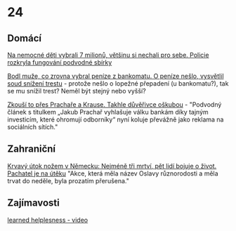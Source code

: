 # 24

## Domácí

[Na nemocné děti vybrali 7 milionů, většinu si nechali pro sebe. Policie rozkryla fungování podvodné sbírky](https://www.novinky.cz/clanek/krimi-na-nemocne-deti-vybrali-7-milionu-vetsinu-si-ale-nechali-pro-sebe-policie-rozkryla-fungovani-podvodne-sbirky-40485167)

[Bodl muže, co zrovna vybral peníze z bankomatu. O peníze nešlo, vysvětlil soud snížení trestu](https://www.novinky.cz/clanek/krimi-bodl-muze-co-zrovna-vybral-penize-z-bankomatu-o-penize-neslo-vysvetlil-soud-snizeni-trestu-40484967#dop_ab_variant=0&dop_id=40484967&dop_req_id=IO7t3Cz3rR3-202408230848&dop_source_zone_name=novinky.web.nexttoart) - protože nešlo o lopežné přepadení (u bankomatu?), tak se mu snížil trest? Neměl být stejný nebo vyšší?

[Zkouší to přes Prachaře a Krause. Takhle důvěřivce oškubou](https://www.novinky.cz/clanek/internet-a-pc-bezpecnost-zkousi-to-pres-prachare-a-krause-takhle-podvodnici-vytahnou-z-duverivcu-penize-40485325) - "Podvodný článek s titulkem „Jakub Prachař vyhlašuje válku bankám díky tajným investicím, které ohromují odborníky“ nyní koluje převážně jako reklama na sociálních sítích."

## Zahraniční

[Krvavý útok nožem v Německu: Nejméně tři mrtví, pět lidí bojuje o život. Pachatel je na útěku](https://cnn.iprima.cz/brutalni-utok-nozem-v-nemeckem-solingenu-na-miste-je-nekolik-mrtvych-a-zranenych-445812) "Akce, která měla název Oslavy různorodosti a měla trvat do neděle, byla prozatím přerušena."

## Zajímavosti

[learned helplesness - video](https://youtu.be/1A6ZMhmWjO0)
